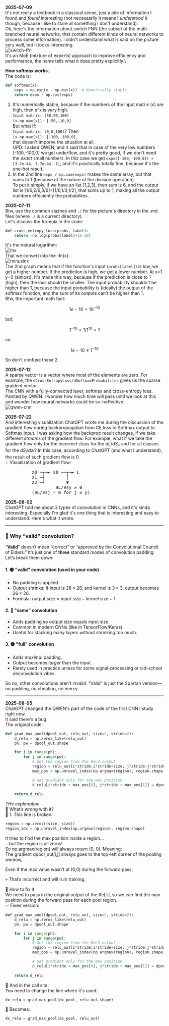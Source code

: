 **2025-07-09**\
It's not really a textbook in a classical sense, just a pile of information I found and *found* interesting (not necessarily it means I *understood* it though, because I like to stare at something I don't understand).\
Ok, here's the information about switch FNN (the subset of the multi-branched neural networks, that contain different kinds of neural networks to process some information). I didn't understand what is said on the picture very well, but it looks interesting.\
![switch-ffn](./ml_diary_pictures/switch-ffn.png)\
It's an MoE (mixture of experts) approach to improve efficiency and performance, the name tells what it does pretty explicitly.\

**How softmax works.**\
The code is:
```Python
def softmax(x):
    exps = np.exp(x - np.max(x))  # Numerically stable
    return exps / np.sum(exps)
```
1) It's numerically stable, because if the numbers of the input matrix (x) are high, then e^x is very high.\
`Input matrix: [50,90,100]`\
`(x-np.max(x)): [-50,-10,0]`\
But what if:\
`Input matrix: [0,0,100]`? Then\
`(x-np.max(x)): [-100,-100,0]`,\
that doesn't imporve the situation at all.\
UPD: I asked QWEN, and it said that in case of the very low numbers [-100,-100,0] we get underflow, and it's pretty good, if we don't need the *exact* small numbers. In this case we get `exps([-100,-100,0]) ≈ [3.7e-44, 3.7e-44, 1]`, and it's practically totally fine, because it's the one-hot result.
2) In the 2nd line `exps / np.sum(exps)` makes the same array, but that sums to 1 (because of the nature of the division operation).\
To put it simply, if we have an list [1,2,3], then sum is 6, and the output list is [1/6,2/6,3/6]=[1/6,1/3,1/2], that sums up to 1, making all the output numbers effeciently the probabilites.

**2025-07-11**\
Btw, use the common slashes and `./` for the picture's directory in the .md files (where `./` is a current directory).\
Let's discuss the formula in the code:
```Python
def cross_entropy_loss(probs, label):
    return -np.log(probs[label]+1e-10)
```
It's the natural logarithm:\
![lnx](./ml_diary_pictures/lnx.png)\
That we convert into the -ln(x):\
![minuslnx](./ml_diary_pictures/minuslnx.png)\
The 2nd graph means that if the function's input (`probs[label]`) is low, we get a higher number. If the prediction is high, we get a lower number. At x=1 y=0 (almost). It's made this way, because if the prediction is close to 1 (high), then the loss should be smaller. The input probability shouldn't be higher than 1, because the input ptobability is (ideally) the output of the softmax function, and the sum of its outputs can't be higher than 1.\
Btw, the important math fact:
```math
1e-10=10^{-10}
```
but:
```math
1^{-10}=1/{1^{10}}=1
```
so:
```math
1e-10≠1^{-10}
```
So don't confuse these 2.

**2025-07-12**\
A sparse vector is a vector where most of the elements are zero. For example, the `dCrossEntropyLoss/dSoftmaxProbabilites` gives us the sparse graident vector.\
The CNN with a fully-connected layer, softmax and cross-entropy loss. Painted by QWEN. I wonder how much time will pass until we look at this and wonder how neural networks could be so ineffective.\
![qwen-cnn](./ml_diary_pictures/qwen-cnn.png)

**2025-07-22**\
And interesting visualization ChatGPT wrote me during the discussion of the gradient flow during backpropagation from CE loss to Softmax output to Softmax input. I was asking how the backprop result changes, if we take different *streams* of the gradient flow. For example, what if we take the gradient flow only for the incorrect class for the $dL/dS_j$, and for all classes for the $dS_j/dzi$? In this case, according to ChatGPT (and what I understand), the result of such gradient flow is 0.\
💡 Visualization of gradient flow:
<pre>
          z0 ─┬─► s0 ──┬─► L
          z1 ─┤        │
          z2 ─┘        ▼
                   ∂L/∂sy ≠ 0
          (∂L/∂sj = 0 for j ≠ y)
</pre>

**2025-08-02**\
ChatGPT told me about 3 types of convolution in CNNs, and it's kinda interesting. Especially I'm glad it's one thing that is interesting and easy to understand. Here's what it wrote.

---
### 🧠 Why “valid” convolution?

“**Valid**” doesn’t mean “correct” or “approved by the Convolutional Council of Elders.” It’s just one of **three** standard modes of convolution padding. Let’s break them down:

#### 1. 🟢 **"valid" convolution** (used in your code)

* No padding is applied.
* Output shrinks:
  If input is $28 \times 28$, and kernel is $3 \times 3$, output becomes $26 \times 26$.
* Formula:
  $\text{output size} = \text{input size} - \text{kernel size} + 1$

#### 2. 🔵 **"same" convolution**

* Adds padding so output size equals input size.
* Common in modern CNNs (like in TensorFlow/Keras).
* Useful for stacking many layers without shrinking too much.

#### 3. 🟡 **"full" convolution**

* Adds *maximal* padding.
* Output becomes *larger* than the input.
* Rarely used in practice unless for some signal-processing or old-school deconvolution vibes.

So no, other convolutions aren’t invalid. “Valid” is just the Spartan version—no padding, no cheating, no mercy.

---

**2025-08-05**\
ChatGPT changed the QWEN's part of the code of the first CNN I study right now.\
It said there's a bug.\
The original code:
```Python
def grad_max_pool(dpool_out, relu_out, size=2, stride=2):
    d_relu = np.zeros_like(relu_out)
    ph, pw = dpool_out.shape

    for i in range(ph):
        for j in range(pw):
            # Get the region from the ReLU output
            region = relu_out[i*stride:i*stride+size, j*stride:j*stride+size]
            max_pos = np.unravel_index(np.argmax(region), region.shape)

            # Set gradient only for the max position
            d_relu[i*stride + max_pos[0], j*stride + max_pos[1]] = dpool_out[i, j]
    
    return d_relu
```
*THe explanation*\
🧨 What’s wrong with it?\
🔻 1. This line is broken:
```Python
region = np.zeros((size, size))
region_idx = np.unravel_index(np.argmax(region), region.shape)
```
It tries to find the max position inside a region…\
 …but the region is all zeros!\
So np.argmax(region) will always return (0, 0). Meaning:\
The gradient dpool_out[i,j] always goes to the top-left corner of the pooling window,

Even if the max value wasn’t at (0,0) during the forward pass,

💀 That’s incorrect and will ruin training.

🔧 How to fix it\
We need to pass in the original output of the ReLU, so we can find the max position during the forward pass for each pool region.\
✅ Fixed version:
```Python
def grad_max_pool(dpool_out, relu_out, size=2, stride=2):
    d_relu = np.zeros_like(relu_out)
    ph, pw = dpool_out.shape

    for i in range(ph):
        for j in range(pw):
            # Get the region from the ReLU output
            region = relu_out[i*stride:i*stride+size, j*stride:j*stride+size]
            max_pos = np.unravel_index(np.argmax(region), region.shape)

            # Set gradient only for the max position
            d_relu[i*stride + max_pos[0], j*stride + max_pos[1]] = dpool_out[i, j]
    
    return d_relu
```
🔄 And in the call site:\
You need to change the line where it's used:
```Python
dx_relu = grad_max_pool(dx_pool, relu_out.shape)
```
🔁 Becomes:
```Python
dx_relu = grad_max_pool(dx_pool, relu_out)
```

